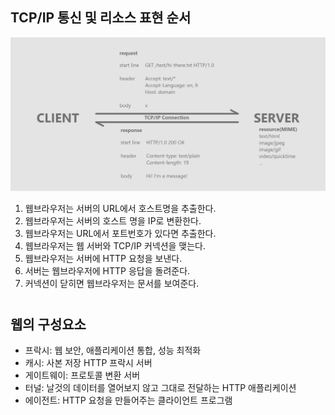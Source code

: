 ## TCP/IP 통신 및 리소스 표현 순서

![request, response](assets/req_res.png)

1. 웹브라우저는 서버의 URL에서 호스트명을 추출한다.
2. 웹브라우저는 서버의 호스트 명을 IP로 변환한다.
3. 웹브라우저는 URL에서 포트번호가 있다면 추출한다.
4. 웹브라우저는 웹 서버와 TCP/IP 커넥션을 맺는다.
5. 웹브라우저는 서버에 HTTP 요청을 보낸다.
6. 서버는 웹브라우저에 HTTP 응답을 돌려준다.
7. 커넥션이 닫히면 웹브라우저는 문서를 보여준다.

#

## 웹의 구성요소

-   프락시: 웹 보안, 애플리케이션 통합, 성능 최적화
-   캐시: 사본 저장 HTTP 프락시 서버
-   게이트웨이: 프로토콜 변환 서버
-   터널: 날것의 데이터를 열어보지 않고 그대로 전달하는 HTTP 애플리케이션
-   에이전트: HTTP 요청을 만들어주는 클라이언트 프로그램
